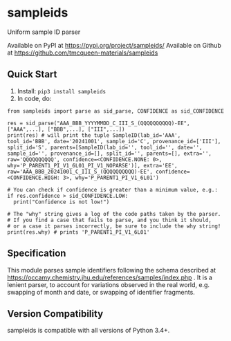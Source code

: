 # sampleids
Uniform sample ID parser

Available on PyPI at https://pypi.org/project/sampleids/
Available on Github at https://github.com/tmcqueen-materials/sampleids

## Quick Start

1. Install: `pip3 install sampleids`
2. In code, do:
```
from sampleids import parse as sid_parse, CONFIDENCE as sid_CONFIDENCE

res = sid_parse("AAA_BBB_YYYYMMDD_C_III_S_(QQQQQQQQQQ)-EE", ["AAA",...], ["BBB",...], ["III",...])
print(res) # will print the tuple SampleID(lab_id='AAA', tool_id='BBB', date='20241001', sample_id='C', provenance_id=['III'], split_id='S', parents=[SampleID(lab_id='', tool_id='', date='', sample_id='', provenance_id=[], split_id='', parents=[], extra='', raw='QQQQQQQQQQ', confidence=<CONFIDENCE.NONE: 0>, why='P_PARENT1_PI_V1_6L01_PI_V1_NOPARSE')], extra='EE', raw='AAA_BBB_20241001_C_III_S_(QQQQQQQQQQ)-EE', confidence=<CONFIDENCE.HIGH: 3>, why='P_PARENT1_PI_V1_6L01')

# You can check if confidence is greater than a minimum value, e.g.:
if res.confidence > sid_CONFIDENCE.LOW:
  print("Confidence is not low!")

# The "why" string gives a log of the code paths taken by the parser.
# If you find a case that fails to parse, and you think it should,
# or a case it parses incorrectly, be sure to include the why string!
print(res.why) # prints 'P_PARENT1_PI_V1_6L01'
```

## Specification

This module parses sample identifiers following the schema described at https://occamy.chemistry.jhu.edu/references/samples/index.php . It is a lenient parser, to account for variations observed in the real world, e.g. swapping of month and date, or swapping of identifier fragments.

## Version Compatibility
sampleids is compatible with all versions of Python 3.4+.

